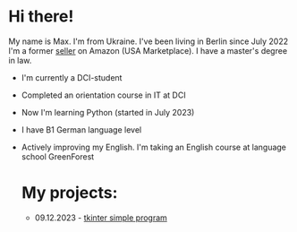 # Hi there!

My name is Max. I'm from Ukraine. I've been living in Berlin since July 2022  
I'm a former [seller](https://www.amazon.com/sp?ie=UTF8&seller=A1BBA58K2MDADI&isAmazonFulfilled=0&asin=B077RT9KMV&ref_=olp_merch_name_7) on Amazon (USA Marketplace). I have a master's degree in law.

- I'm currently a DCI-student
- Completed an orientation course in IT at DCI
- Now I'm learning Python (started in July 2023)
- I have B1 German language level
- Actively improving my English. I'm taking an English course at language school GreenForest




  # My projects:
  - 09.12.2023 - [tkinter simple program](https://github.com/mkskh/tkinter)

